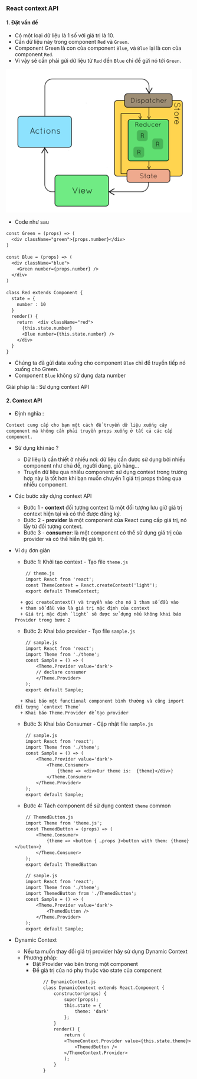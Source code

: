 ### React context API

#### 1. Đặt vấn đề

-   Có một loại dữ liệu là 1 số với giá trị là 10.
-   Cần dữ liệu này trong component `Red` và `Green`.
-   Component Green là con của component `Blue`, và `Blue` lại là con của component `Red`.
-   Vì vậy sẽ cần phải gửi dữ liệu từ `Red` đến `Blue` chỉ để gửi nó tới `Green`.

![img.png](img.png)

-   Code như sau

```angular2svg
const Green = (props) => (
  <div className="green">{props.number}</div>
)

const Blue = (props) => (
  <div className="blue">
    <Green number={props.number} />
  </div>
)

class Red extends Component {
  state = {
    number : 10
  }
  render() {
    return  <div className="red">
      {this.state.number}
      <Blue number={this.state.number} />
    </div>
  }
}
```

-   Chúng ta đã gửi data xuống cho component `Blue` chỉ để truyền tiếp nó xuống cho Green.
-   Component `Blue` không sử dụng data number

Giải pháp là : Sử dụng context API

#### 2. Context API

-   Định nghĩa :

```angular2svg
Context cung cấp cho bạn một cách để truyền dữ liệu xuống cây component mà không cần phải truyền props xuống ở tất cả các cấp component.
```

-   Sử dụng khi nào ?
    -   Dữ liêụ là cần thiết ở nhiều nơi: dữ liệu cần được sử dụng bởi nhiều component như chủ đề, người dùng, giỏ hàng...
    -   Truyền dữ liệu qua nhiều component: sử dụng context trong trường hợp này là tốt hơn khi bạn muốn chuyển 1 giá trị props thông qua nhiều component.
-   Các bước xây dựng context API
    -   Bước 1 - <b>context</b> đối tượng context là một đối tượng lưu giữ giá trị context hiện tại và có thể được đăng ký.
    -   Bước 2 - <b>provider</b> là một component của React cung cấp giá trị, nó lấy từ đối tượng context.
    -   Bước 3 - <b>consumer</b>: là một component có thể sử dụng giá trị của provider và có thể hiển thị giá trị.
-   Ví dụ đơn giản

    -   Bước 1: Khởi tạo context - Tạo file `theme.js`

    ```angular2svg
        // theme.js
        import React from 'react';
        const ThemeContext = React.createContext('light');
        export default ThemeContext;
    ```

          + gọi createContext() và truyền vào cho nó 1 tham số đầu vào
          + tham số đầu vào là giá trị mặc định của context
          + Giá trị mặc định `light` sẽ được sử dụng nếu không khai báo Provider trong bước 2

    -   Bước 2: Khai báo provider - Tạo file `sample.js`

    ```angular2svg
        // sample.js
        import React from 'react';
        import Theme from './theme';
        const Sample = () => (
            <Theme.Provider value='dark'>
            // declare consumer
            </Theme.Provider>
        );
        export default Sample;
    ```

          + Khai báo một functional component bình thường và cũng import đối tượng `context Theme`
          + Khai báo Theme.Provider để tạo provider

    -   Bước 3: Khai báo Consumer - Cập nhật file `sample.js`

    ```angular2svg
        // sample.js
        import React from 'react';
        import Theme from './theme';
        const Sample = () => (
            <Theme.Provider value='dark'>
                <Theme.Consumer>
                    {theme => <div>Our theme is:  {theme}</div>}
                </Theme.Consumer>
            </Theme.Provider>
        );
        export default Sample;
    ```

    -   Bước 4: Tách component để sử dụng context `theme` common

    ```angular2svg
        // ThemedButton.js
        import Theme from 'theme.js';
        const ThemedButton = (props) => (
            <Theme.Consumer>
                {theme => <button { …props }>button with them: {theme}</button>}
            </Theme.Consumer>
        );
        export default ThemedButton
    ```

    ```angular2svg
        // sample.js
        import React from 'react';
        import Theme from './theme';
        import ThemedButton from './ThemedButton';
        const Sample = () => (
            <Theme.Provider value='dark'>
                <ThemedButton />
            </Theme.Provider>
        );
        export default Sample;
    ```

-   Dynamic Context
    -   Nếu ta muốn thay đổi giá trị provider hãy sử dụng Dynamic Context
    -   Phương pháp:
        -   Đặt Provider vào bên trong một component
        -   Để giá trị của nó phụ thuộc vào state của component
            ```angular2svg
                // DynamicContext.js
                class DynamicContext extends React.Component {
                    constructor(props) {
                        super(props);
                        this.state = {
                            theme: 'dark'
                        };
                    }
                    render() {
                        return (
                        <ThemeContext.Provider value={this.state.theme}>
                            <ThemedButton />
                        </ThemeContext.Provider>
                        );
                    }
                }
            ```
